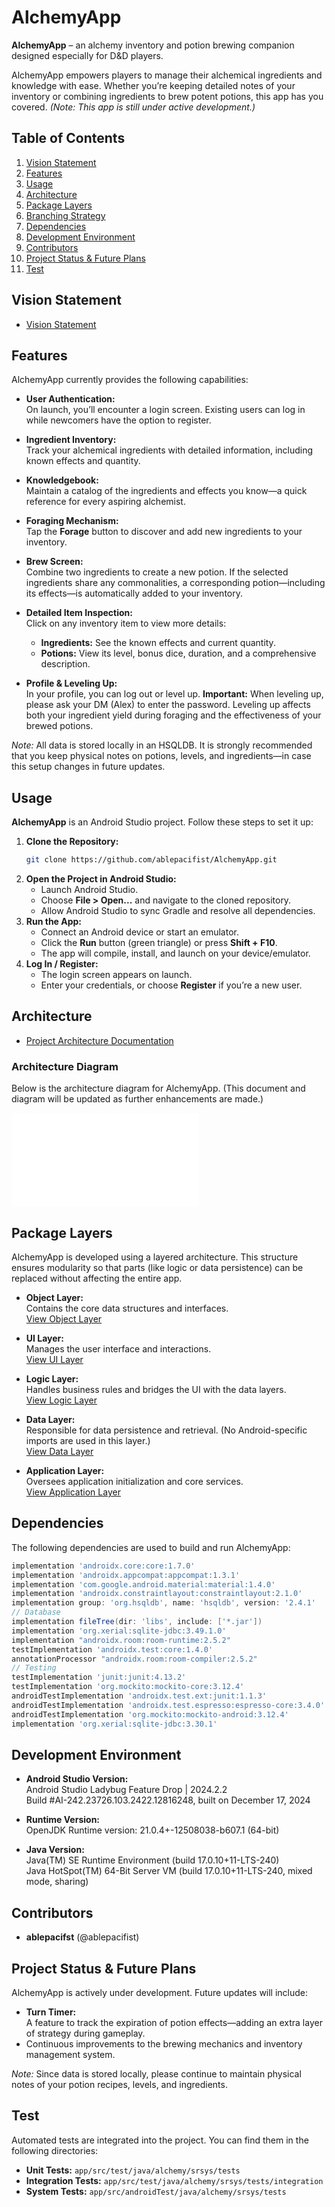 # AlchemyApp

**AlchemyApp** – an alchemy inventory and potion brewing companion designed especially for D&D players.

AlchemyApp empowers players to manage their alchemical ingredients and knowledge with ease. Whether you’re keeping detailed notes of your inventory or combining ingredients to brew potent potions, this app has you covered. *(Note: This app is still under active development.)*

## Table of Contents
1. [Vision Statement](#vision-statement)
2. [Features](#features)
3. [Usage](#usage)
4. [Architecture](#architecture)
5. [Package Layers](#package-layers)
6. [Branching Strategy](#branching-strategy)
7. [Dependencies](#dependencies)
8. [Development Environment](#development-environment)
9. [Contributors](#contributors)
10. [Project Status & Future Plans](#project-status--future-plans)
11. [Test](#test)

## Vision Statement
- [Vision Statement](./documents/vision_statment.md)

## Features

AlchemyApp currently provides the following capabilities:

- **User Authentication:**  
  On launch, you’ll encounter a login screen. Existing users can log in while newcomers have the option to register.

- **Ingredient Inventory:**  
  Track your alchemical ingredients with detailed information, including known effects and quantity.

- **Knowledgebook:**  
  Maintain a catalog of the ingredients and effects you know—a quick reference for every aspiring alchemist.

- **Foraging Mechanism:**  
  Tap the **Forage** button to discover and add new ingredients to your inventory.

- **Brew Screen:**  
  Combine two ingredients to create a new potion. If the selected ingredients share any commonalities, a corresponding potion—including its effects—is automatically added to your inventory.

- **Detailed Item Inspection:**  
  Click on any inventory item to view more details:
  - **Ingredients:** See the known effects and current quantity.
  - **Potions:** View its level, bonus dice, duration, and a comprehensive description.

- **Profile & Leveling Up:**  
  In your profile, you can log out or level up. **Important:** When leveling up, please ask your DM (Alex) to enter the password. Leveling up affects both your ingredient yield during foraging and the effectiveness of your brewed potions.

*Note:* All data is stored locally in an HSQLDB. It is strongly recommended that you keep physical notes on potions, levels, and ingredients—in case this setup changes in future updates.

## Usage

**AlchemyApp** is an Android Studio project. Follow these steps to set it up:

1. **Clone the Repository:**
   ```bash
   git clone https://github.com/ablepacifist/AlchemyApp.git
   ```
2. **Open the Project in Android Studio:**
   - Launch Android Studio.
   - Choose **File > Open...** and navigate to the cloned repository.
   - Allow Android Studio to sync Gradle and resolve all dependencies.
3. **Run the App:**
   - Connect an Android device or start an emulator.
   - Click the **Run** button (green triangle) or press **Shift + F10**.
   - The app will compile, install, and launch on your device/emulator.
4. **Log In / Register:**
   - The login screen appears on launch.
   - Enter your credentials, or choose **Register** if you’re a new user.

## Architecture

- [Project Architecture Documentation](./documents/architecture_diagram.md)

### Architecture Diagram

Below is the architecture diagram for AlchemyApp. (This document and diagram will be updated as further enhancements are made.)

![Architecture Diagram](./documents/architecture_diagram.md)

## Package Layers

AlchemyApp is developed using a layered architecture. This structure ensures modularity so that parts (like logic or data persistence) can be replaced without affecting the entire app.

- **Object Layer:**  
  Contains the core data structures and interfaces.  
  [View Object Layer](https://github.com/ablepacifist/AlchemyApp/tree/main/app/src/main/java/alchemy/srsys/object)

- **UI Layer:**  
  Manages the user interface and interactions.  
  [View UI Layer](https://github.com/ablepacifist/AlchemyApp/tree/main/app/src/main/java/alchemy/srsys/UI)

- **Logic Layer:**  
  Handles business rules and bridges the UI with the data layers.  
  [View Logic Layer](https://github.com/ablepacifist/AlchemyApp/tree/main/app/src/main/java/alchemy/srsys/logic)

- **Data Layer:**  
  Responsible for data persistence and retrieval. (No Android-specific imports are used in this layer.)  
  [View Data Layer](https://github.com/ablepacifist/AlchemyApp/tree/main/app/src/main/java/alchemy/srsys/data)

- **Application Layer:**  
  Oversees application initialization and core services.  
  [View Application Layer](https://github.com/ablepacifist/AlchemyApp/tree/main/app/src/main/java/alchemy/srsys/application)

## Dependencies

The following dependencies are used to build and run AlchemyApp:

```gradle
implementation 'androidx.core:core:1.7.0'
implementation 'androidx.appcompat:appcompat:1.3.1'
implementation 'com.google.android.material:material:1.4.0'
implementation 'androidx.constraintlayout:constraintlayout:2.1.0'
implementation group: 'org.hsqldb', name: 'hsqldb', version: '2.4.1'
// Database
implementation fileTree(dir: 'libs', include: ['*.jar'])
implementation 'org.xerial:sqlite-jdbc:3.49.1.0'
implementation "androidx.room:room-runtime:2.5.2"
testImplementation 'androidx.test:core:1.4.0'
annotationProcessor "androidx.room:room-compiler:2.5.2"
// Testing
testImplementation 'junit:junit:4.13.2'
testImplementation 'org.mockito:mockito-core:3.12.4'
androidTestImplementation 'androidx.test.ext:junit:1.1.3'
androidTestImplementation 'androidx.test.espresso:espresso-core:3.4.0'
androidTestImplementation 'org.mockito:mockito-android:3.12.4'
implementation 'org.xerial:sqlite-jdbc:3.30.1'
```

## Development Environment

- **Android Studio Version:**  
  Android Studio Ladybug Feature Drop | 2024.2.2  
  Build #AI-242.23726.103.2422.12816248, built on December 17, 2024

- **Runtime Version:**  
  OpenJDK Runtime version: 21.0.4+-12508038-b607.1 (64-bit)

- **Java Version:**  
  Java(TM) SE Runtime Environment (build 17.0.10+11-LTS-240)  
  Java HotSpot(TM) 64-Bit Server VM (build 17.0.10+11-LTS-240, mixed mode, sharing)

## Contributors

- **ablepacifst** (@ablepacifist)

## Project Status & Future Plans

AlchemyApp is actively under development. Future updates will include:

- **Turn Timer:**  
  A feature to track the expiration of potion effects—adding an extra layer of strategy during gameplay.
- Continuous improvements to the brewing mechanics and inventory management system.

*Note:* Since data is stored locally, please continue to maintain physical notes of your potion recipes, levels, and ingredients.

## Test

Automated tests are integrated into the project. You can find them in the following directories:

- **Unit Tests:** `app/src/test/java/alchemy/srsys/tests`
- **Integration Tests:** `app/src/test/java/alchemy/srsys/tests/integration`
- **System Tests:** `app/src/androidTest/java/alchemy/srsys/tests`
```

